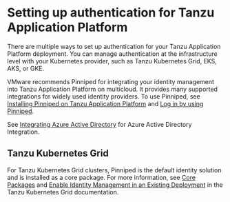 # Setting up authentication for Tanzu Application Platform

There are multiple ways to set up authentication for your Tanzu Application Platform deployment.
You can manage authentication at the infrastructure level with your Kubernetes provider,
such as Tanzu Kubernetes Grid, EKS, AKS, or GKE.

VMware recommends Pinniped for integrating your identity management into Tanzu Application Platform
on multicloud. It provides many supported integrations for widely used identity providers. 
To use Pinniped, see [Installing Pinniped on Tanzu Application Platform](pinniped-install-guide.hbs.md) and
[Log in by using Pinniped](pinniped-login.hbs.md).

See [Integrating Azure Active Directory](azure-ad.html) for Azure Active Directory Integration.

## <a id="tkg"></a> Tanzu Kubernetes Grid

For Tanzu Kubernetes Grid clusters, Pinniped is the default identity solution and is installed as a
core package. For more information, see
[Core Packages](https://docs.vmware.com/en/VMware-Tanzu-Kubernetes-Grid/1.4/vmware-tanzu-kubernetes-grid-14/GUID-packages-core-index.html) and
[Enable Identity Management in an Existing Deployment](https://docs.vmware.com/en/VMware-Tanzu-Kubernetes-Grid/1.4/vmware-tanzu-kubernetes-grid-14/GUID-cluster-lifecycle-enable-identity-management.html)
in the Tanzu Kubernetes Grid documentation.
